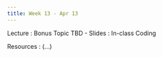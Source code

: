 ```yaml
---
title: Week 13 - Apr 13
---
```


Lecture
: Bonus Topic TBD - Slides
  : In-class Coding

Resources
: (...)
